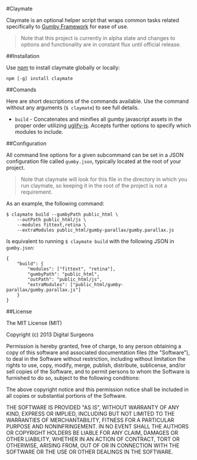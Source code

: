 #Claymate

Claymate is an optional helper script that wraps common tasks related specifically to [Gumby Framework](https://github.com/GumbyFramework/Gumby) for ease of use.

> Note that this project is currently in alpha state and changes to options and functionality are in constant flux until official release.

##Installation

Use [npm](https://npmjs.org/) to install claymate globally or locally:

	npm [-g] install claymate


##Comands

Here are short descriptions of the commands available. Use the command without any arguments (`$ claymate`) to see full details.

- `build` - Concatenates and minifies all gumby javascript assets in the proper order utilizing [uglify-js](https://github.com/mishoo/UglifyJS2). Accepts further options to specify which modules to include.

##Configuration

All command line options for a given subcommand can be set in a JSON configuration file called `gumby.json`, typically located at the root of your project. 

> Note that claymate will look for this file in the directory in which you run claymate, so keeping it in the root of the project is not a requirement. 

As an example, the following command:

	$ claymate build --gumbyPath public_html \
		--outPath public_html/js \
		--modules fittext,retina \
		--extraModules public_html/gumby-parallax/gumby.parallax.js
	
Is equivalent to running `$ claymate build` with the following JSON in `gumby.json`:

	{
		"build": {
			"modules": ["fittext", "retina"],
			"gumbyPath": "public_html",
			"outPath": "public_html/js",
			"extraModules": ["public_html/gumby-parallax/gumby.parallax.js"]
		}
	}

##License

The MIT License (MIT)

Copyright (c) 2013 Digital Surgeons

Permission is hereby granted, free of charge, to any person obtaining a copy
of this software and associated documentation files (the "Software"), to deal
in the Software without restriction, including without limitation the rights
to use, copy, modify, merge, publish, distribute, sublicense, and/or sell
copies of the Software, and to permit persons to whom the Software is
furnished to do so, subject to the following conditions:

The above copyright notice and this permission notice shall be included in
all copies or substantial portions of the Software.

THE SOFTWARE IS PROVIDED "AS IS", WITHOUT WARRANTY OF ANY KIND, EXPRESS OR
IMPLIED, INCLUDING BUT NOT LIMITED TO THE WARRANTIES OF MERCHANTABILITY,
FITNESS FOR A PARTICULAR PURPOSE AND NONINFRINGEMENT. IN NO EVENT SHALL THE
AUTHORS OR COPYRIGHT HOLDERS BE LIABLE FOR ANY CLAIM, DAMAGES OR OTHER
LIABILITY, WHETHER IN AN ACTION OF CONTRACT, TORT OR OTHERWISE, ARISING FROM,
OUT OF OR IN CONNECTION WITH THE SOFTWARE OR THE USE OR OTHER DEALINGS IN
THE SOFTWARE.
